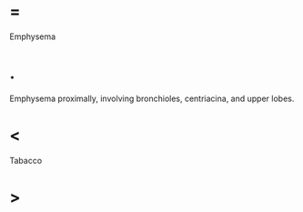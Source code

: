 # =

Emphysema

# .

Emphysema proximally, involving bronchioles, centriacina, and upper lobes.

# <

Tabacco

# >

